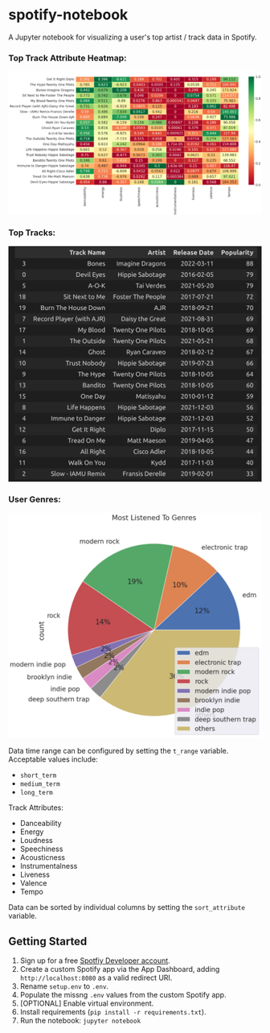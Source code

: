 # spotify-notebook

A Jupyter notebook for visualizing a user's top artist / track data in Spotify.

### Top Track Attribute Heatmap:

![heatmap](https://github.com/bdriggs/spotify-notebook/blob/main/assets/heatmap.png?raw=true)

### Top Tracks:

![toptracks](https://github.com/bdriggs/spotify-notebook/blob/main/assets/toptracks.png?raw=true)

### User Genres:

![piechart](https://github.com/bdriggs/spotify-notebook/blob/main/assets/piechart.png?raw=true)


Data time range can be configured by setting the `t_range` variable. Acceptable values include:

- `short_term`
- `medium_term`
- `long_term`

Track Attributes:

- Danceability
- Energy
- Loudness
- Speechiness
- Acousticness
- Instrumentalness
- Liveness
- Valence
- Tempo

Data can be sorted by individual columns by setting the `sort_attribute` variable.

## Getting Started

1. Sign up for a free [Spotfiy Developer account](https://developer.spotify.com/).
2. Create a custom Spotify app via the App Dashboard, adding `http://localhost:8080` as a valid redirect URI.
3. Rename `setup.env` to `.env`.
4. Populate the missng `.env` values from the custom Spotify app.
5. [OPTIONAL] Enable virtual environment.
6. Install requirements (`pip install -r requirements.txt`).
7. Run the notebook: `jupyter notebook`
